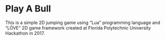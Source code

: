 # Play A Bull
This is a simple 2D jumping game using “Lua” programming language and “LÖVE” 2D game framework created at Florida Polytechnic University Hackathon in 2017.
